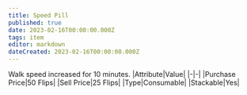 ```yaml
---
title: Speed Pill
published: true
date: 2023-02-16T00:00:00.000Z
tags: item
editor: markdown
dateCreated: 2023-02-16T00:00:00.000Z
---
```


Walk speed increased for 10 minutes.
|Attribute|Value|
|-|-|
|Purchase Price|50 Flips|
|Sell Price|25 Flips|
|Type|Consumable|
|Stackable|Yes|

